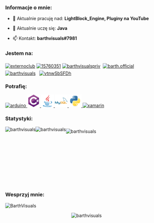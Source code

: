 <h3 align="left">Informacje o mnie:</h3>

- 🔭 Aktualnie pracuję nad: **LightBlock_Engine, Pluginy na YouTube**

- 🌱 Aktualnie uczę się: **Java**

- 📫 Kontakt: **barthvisuals#7981**


<h3 align="left">Jestem na:</h3>
<p align="left"><a href="https://twitter.com/externoclub" target="blank"><img src="https://icons-for-free.com/iconfiles/png/512/twitter+twitter+logo+website+icon-1320190502299816317.png" alt="externoclub" width="48" height="36" align="middle" /></a> <a href="https://stackoverflow.com/users/15760351" target="blank"><img src="https://upload.wikimedia.org/wikipedia/commons/thumb/e/ef/Stack_Overflow_icon.svg/768px-Stack_Overflow_icon.svg.png" alt="15760351" width="47" height="35" align="middle" /></a> <a href="https://fb.com/barthvisualspriv" target="blank"><img src="https://partner-bud.pl/wp-content/uploads/2016/11/facebook-icon-preview-1.png" alt="barthvisualspriv" width="48" height="36" align="middle" /></a>&nbsp; <a href="https://instagram.com/barth.official" target="blank"><img src="https://upload.wikimedia.org/wikipedia/commons/thumb/a/a5/Instagram_icon.png/1024px-Instagram_icon.png" alt="barth.official" width="36" height="27" align="middle" /></a> &nbsp; <a href="https://www.youtube.com/c/barthvisuals" target="blank"><img src="https://upload.wikimedia.org/wikipedia/commons/thumb/0/09/YouTube_full-color_icon_%282017%29.svg/800px-YouTube_full-color_icon_%282017%29.svg.png" alt="barthvisuals" width="35" height="26" align="middle" /></a> &nbsp; <a href="https://discord.gg/vtnwSbSFDh" target="blank"><img src="https://cdn.iconscout.com/icon/free/png-512/discord-3-569463.png" alt="vtnwSbSFDh" width="36" height="27" align="middle" /></a></p>
<h3 align="left">Potrafię:</h3>
<p align="left"><a href="https://www.arduino.cc/" target="_blank"> <img src="https://cdn.worldvectorlogo.com/logos/arduino-1.svg" alt="arduino" width="40" height="40" /> </a> <a href="https://www.w3schools.com/cs/" target="_blank"> <img src="https://raw.githubusercontent.com/devicons/devicon/master/icons/csharp/csharp-original.svg" alt="csharp" width="40" height="40" /> </a> <a href="https://www.java.com" target="_blank"> <img src="https://raw.githubusercontent.com/devicons/devicon/master/icons/java/java-original.svg" alt="java" width="40" height="40" /> </a> <a href="https://www.mysql.com/" target="_blank"> <img src="https://raw.githubusercontent.com/devicons/devicon/master/icons/mysql/mysql-original-wordmark.svg" alt="mysql" width="40" height="40" /> </a> <a href="https://www.python.org" target="_blank"> <img src="https://raw.githubusercontent.com/devicons/devicon/master/icons/python/python-original.svg" alt="python" width="40" height="40" /> </a> <a href="https://dotnet.microsoft.com/apps/xamarin" target="_blank"> <img src="https://raw.githubusercontent.com/detain/svg-logos/780f25886640cef088af994181646db2f6b1a3f8/svg/xamarin.svg" alt="xamarin" width="40" height="40" /> </a></p>
<h3 align="left">Statystyki:</h3>
<p><img src="https://github-readme-stats.vercel.app/api?username=barthvisuals&amp;show_icons=true&amp;theme=radical&amp;locale=en" alt="barthvisuals" align="left" /><img src="https://github-readme-stats.vercel.app/api/top-langs?username=barthvisuals&amp;show_icons=true&amp;theme=radical&amp;locale=en&amp;layout=compact" alt="barthvisuals" align="middle" />&nbsp;<img src="https://github-readme-stats.vercel.app/api/wakatime?username=BarthVisuals&amp;theme=radical" alt="barthvisuals" align="left" /></p>
<p>&nbsp;</p>
<h3 align="left">&nbsp;</h3>
<h3 align="left">&nbsp;</h3>
<h3 align="left">&nbsp;</h3>
<h3 align="left">Wesprzyj mnie:</h3>
<p><a href="https://www.buymeacoffee.com/BarthVisuals"> <img src="https://cdn.buymeacoffee.com/buttons/v2/default-yellow.png" alt="BarthVisuals" width="210" height="50" align="left" /></a></p><br>

<p align="left"><img src="https://komarev.com/ghpvc/?username=barthvisuals&amp;label=Profile%20views&amp;color=0e75b6&amp;style=flat" alt="barthvisuals" /></p>
